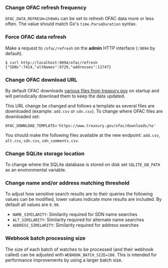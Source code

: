 ### Change OFAC refresh frequency

`OFAC_DATA_REFRESH=1h0m0s` can be set to refresh OFAC data more or less often. The value should match Go's `time.ParseDuration` syntax.

### Force OFAC data refresh

Make a request to `/ofac/refresh` on the **admin** HTTP interface (`:9094` by default).

```
$ curl http://localhost:9094/ofac/refresh
{"SDNs":7414,"altNames":9729,"addresses":11747}
```

### Change OFAC download URL

By default OFAC downloads [various files from treasury.gov](https://www.treasury.gov/resource-center/sanctions/SDN-List/Pages/default.aspx) on startup and will periodically download them to keep the data updated.

This URL change be changed and follows a template as several files are downloaded (example: `add.csv` or `sdn.csv`). To change where OFAC files are downloaded set:

`OFAC_DOWNLOAD_TEMPLATE='https://www.treasury.gov/ofac/downloads/%s'`

You should make the following files available at the new endpoint: `add.csv`, `alt.csv`, `sdn.csv`, `sdn_comments.csv`.

### Change SQLite storage location

To change where the SQLite database is stored on disk set `SQLITE_DB_PATH` as an environmental variable.

### Change name and/or address matching threshold

To adjust how sensitive search results are to their queries the following values can be modified, lower values indicate more results are included. By default all values are `0.90`.

- `NAME_SIMILARITY`: Similarity required for SDN name searches
- `ALT_SIMILARITY`: Similarity required for alternate name searches
- `ADDRESS_SIMILARITY`: Similarity required for address searches

### Webhook batch processing size

The size of each batch of watches to be processed (and their webhook called) can be adjusted with `WEBHOOK_BATCH_SIZE=100`. This is intended for performance improvements by using a larger batch size.
